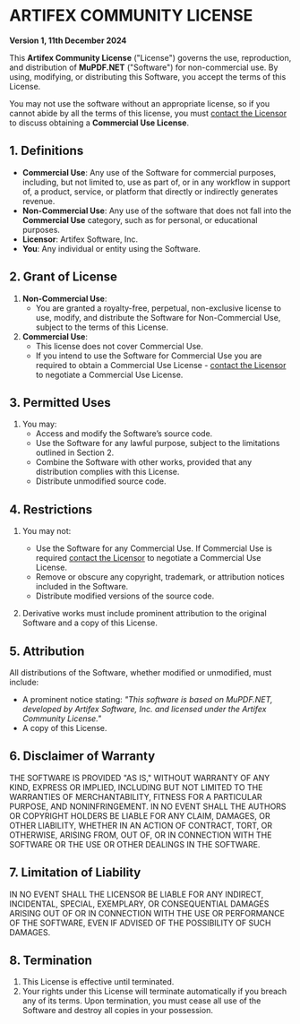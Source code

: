 # ARTIFEX COMMUNITY LICENSE

**Version 1, 11th December 2024**

This **Artifex Community License** ("License") governs the use, reproduction, and distribution of **MuPDF.NET** ("Software") for non-commercial use. By using, modifying, or distributing this Software, you accept the terms of this License.

You may not use the software without an appropriate license, so if you cannot abide by all the terms of this license, you must [contact the Licensor](https://artifex.com/contact) to discuss obtaining a **Commercial Use License**.

## 1. Definitions

- **Commercial Use**: Any use of the Software for commercial purposes, including, but not limited to, use as part of, or in any workflow in support of, a product, service, or platform that directly or indirectly generates revenue.
- **Non-Commercial Use**: Any use of the software that does not fall into the **Commercial Use** category, such as for personal, or educational purposes.
- **Licensor**: Artifex Software, Inc.
- **You**: Any individual or entity using the Software.

## 2. Grant of License

1. **Non-Commercial Use**:
	- You are granted a royalty-free, perpetual, non-exclusive license to use, modify, and distribute the Software for Non-Commercial Use, subject to the terms of this License.
2. **Commercial Use**:
	- This license does not cover Commercial Use.
	- If you intend to use the Software for Commercial Use you are required to obtain a Commercial Use License - [contact the Licensor](https://artifex.com/contact) to negotiate a Commercial Use License.

## 3. Permitted Uses

1. You may:
	- Access and modify the Software’s source code.
	- Use the Software for any lawful purpose, subject to the limitations outlined in Section 2.
	- Combine the Software with other works, provided that any distribution complies with this License.
	- Distribute unmodified source code. 

## 4. Restrictions

1. You may not:
	- Use the Software for any Commercial Use. If Commercial Use is required [contact the Licensor](https://artifex.com/contact) to negotiate a Commercial Use License.
	- Remove or obscure any copyright, trademark, or attribution notices included in the Software.
	- Distribute modified versions of the source code.

2. Derivative works must include prominent attribution to the original Software and a copy of this License.

## 5. Attribution

All distributions of the Software, whether modified or unmodified, must include:
- A prominent notice stating: *"This software is based on MuPDF.NET, developed by Artifex Software, Inc. and licensed under the Artifex Community License."*
- A copy of this License.

## 6. Disclaimer of Warranty

THE SOFTWARE IS PROVIDED "AS IS," WITHOUT WARRANTY OF ANY KIND, EXPRESS OR IMPLIED, INCLUDING BUT NOT LIMITED TO THE WARRANTIES OF MERCHANTABILITY, FITNESS FOR A PARTICULAR PURPOSE, AND NONINFRINGEMENT. IN NO EVENT SHALL THE AUTHORS OR COPYRIGHT HOLDERS BE LIABLE FOR ANY CLAIM, DAMAGES, OR OTHER LIABILITY, WHETHER IN AN ACTION OF CONTRACT, TORT, OR OTHERWISE, ARISING FROM, OUT OF, OR IN CONNECTION WITH THE SOFTWARE OR THE USE OR OTHER DEALINGS IN THE SOFTWARE.

## 7. Limitation of Liability

IN NO EVENT SHALL THE LICENSOR BE LIABLE FOR ANY INDIRECT, INCIDENTAL, SPECIAL, EXEMPLARY, OR CONSEQUENTIAL DAMAGES ARISING OUT OF OR IN CONNECTION WITH THE USE OR PERFORMANCE OF THE SOFTWARE, EVEN IF ADVISED OF THE POSSIBILITY OF SUCH DAMAGES.

## 8. Termination

1. This License is effective until terminated.
2. Your rights under this License will terminate automatically if you breach any of its terms. Upon termination, you must cease all use of the Software and destroy all copies in your possession.


